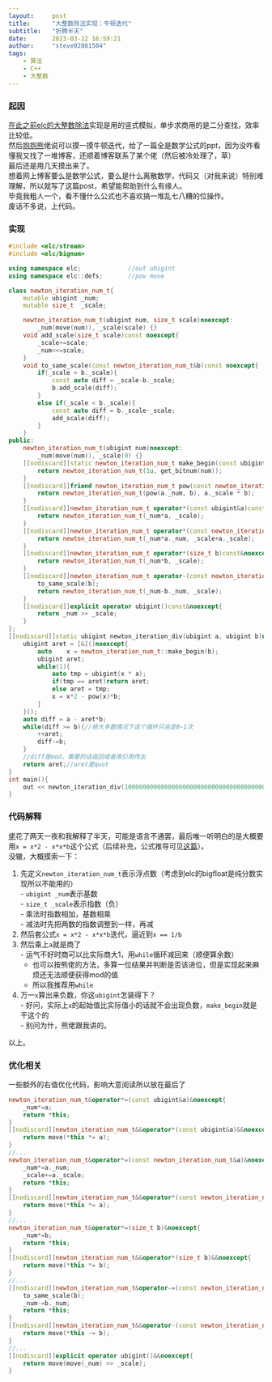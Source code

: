 ```yaml
---
layout:     post
title:      "大整数除法实现：牛顿迭代"
subtitle:   "折腾半天"
date:       2023-03-22 16:59:21
author:     "steve02081504"
tags: 
    - 算法  
    - C++  
    - 大整数  
---
```


### 起因  

[在此之前elc的大整数除法](https://github.com/ELC-lang/ELC/blob/b11ddd3ed111de3a1e3437d72cd0b515c811c4e4/parts/header_file/files/elc/_files/bignum/bignum/ubigint.hpp#L476L560)实现是用的竖式模拟，单步求商用的是二分查找，效率比较低。  
然后[抱抱熊](https://baobaobear.github.io/)佬说可以摸一摸牛顿迭代，给了一篇全是数学公式的ppt，因为没咋看懂我又找了一堆博客，还顺着博客联系了某个佬（然后被冷处理了，草）  
最后还是用几天摸出来了。  
想着网上博客要么是数学公式，要么是什么离散数学，代码又（对我来说）特别难理解，所以就写了这篇post，希望能帮助到什么有缘人。  
毕竟我粗人一个，看不懂什么公式也不喜欢搞一堆乱七八糟的位操作。  
废话不多说，上代码。  

### 实现  

```cpp
#include <elc/stream>
#include <elc/bignum>

using namespace elc;			 //out ubigint
using namespace elc::defs;		 //pow move

class newton_iteration_num_t{
	mutable ubigint _num;
	mutable size_t	_scale;

	newton_iteration_num_t(ubigint num, size_t scale)noexcept:
		_num(move(num)), _scale(scale) {}
	void add_scale(size_t scale)const noexcept{
		_scale+=scale;
		_num<<=scale;
	}
	void to_same_scale(const newton_iteration_num_t&b)const noexcept{
		if(_scale > b._scale){
			const auto diff = _scale-b._scale;
			b.add_scale(diff);
		}
		else if(_scale < b._scale){
			const auto diff = b._scale-_scale;
			add_scale(diff);
		}
	}
public:
	newton_iteration_num_t(ubigint num)noexcept:
		_num(move(num)), _scale(0) {}
	[[nodiscard]]static newton_iteration_num_t make_begin(const ubigint&num)noexcept{
		return newton_iteration_num_t(1u, get_bitnum(num));
	}
	[[nodiscard]]friend newton_iteration_num_t pow(const newton_iteration_num_t&a, size_t b = 2)noexcept{
		return newton_iteration_num_t(pow(a._num, b), a._scale * b);
	}
	[[nodiscard]]newton_iteration_num_t operator*(const ubigint&a)const&noexcept{
		return newton_iteration_num_t(_num*a, _scale);
	}
	[[nodiscard]]newton_iteration_num_t operator*(const newton_iteration_num_t&a)const&noexcept{
		return newton_iteration_num_t(_num*a._num, _scale+a._scale);
	}
	[[nodiscard]]newton_iteration_num_t operator*(size_t b)const&noexcept{
		return newton_iteration_num_t(_num*b, _scale);
	}
	[[nodiscard]]newton_iteration_num_t operator-(const newton_iteration_num_t&b)const&noexcept{
		to_same_scale(b);
		return newton_iteration_num_t(_num-b._num, _scale);
	}
	[[nodiscard]]explicit operator ubigint()const&noexcept{
		return _num >> _scale;
	}
};
[[nodiscard]]static ubigint newton_iteration_div(ubigint a, ubigint b)noexcept{
	ubigint aret = [&]()noexcept{
		auto	x = newton_iteration_num_t::make_begin(b);
		ubigint aret;
		while(1){
			auto tmp = ubigint(x * a);
			if(tmp == aret)return aret;
			else aret = tmp;
			x = x*2 - pow(x)*b;
		}
	}();
	auto diff = a - aret*b;
	while(diff >= b){//绝大多数情况下这个循环只会走0~1次
		++aret;
		diff-=b;
	}
	//diff是mod，需要的话返回或者用引用传出
	return aret;//aret是quot
}
int main(){
	out << newton_iteration_div(1000000000000000000000000000000000000000000000000000000000000000000000000000000000000_ubigint, 2_ubigint);
}
```

### 代码解释  

[佬](https://baobaobear.github.io/)花了两天一夜和我解释了半天，可能是语言不通罢，最后唯一听明白的是大概要用`x = x*2 - x*x*b`这个公式（后续补充，公式推导可见[这篇](https://blog.csdn.net/DreamBitByBit/article/details/102673035)）。  
没辙，大概摸索一下：  

  1. 先定义`newton_iteration_num_t`表示浮点数（考虑到elc的bigfloat是纯分数实现所以不能用的）  
    - `ubigint _num`表示基数  
    - `size_t _scale`表示指数（负）  
    - 乘法时指数相加，基数相乘  
    - 减法时先把两数的指数调整到一样，再减  
  2. 然后套公式`x = x*2 - x*x*b`迭代，逼近到`x == 1/b`  
  3. 然后乘上`a`就是商了  
    - 运气不好时商可以比实际商大1，用`while`循环减回来（顺便算余数）  
      - 也可以按熊佬的方法，多算一位结果并判断是否该进位，但是实现起来麻烦还无法顺便获得mod的值  
      - 所以我推荐用`while`  
  4. 万一`x`算出来负数，你这`ubigint`怎装得下？  
    - 好问，实际上`x`的起始值比实际值小的话就不会出现负数，`make_begin`就是干这个的  
    - 别问为什，熊佬跟我讲的。  

以上。  

### 优化相关  

一些额外的右值优化代码，影响大意阅读所以放在最后了  

```cpp
newton_iteration_num_t&operator*=(const ubigint&a)&noexcept{
	_num*=a;
	return *this;
}
[[nodiscard]]newton_iteration_num_t&&operator*(const ubigint&a)&&noexcept{
	return move(*this *= a);
}
//...
newton_iteration_num_t&operator*=(const newton_iteration_num_t&a)&noexcept{
	_num*=a._num;
	_scale+=a._scale;
	return *this;
}
[[nodiscard]]newton_iteration_num_t&&operator*(const newton_iteration_num_t&a)&&noexcept{
	return move(*this *= a);
}
//...
newton_iteration_num_t&operator*=(size_t b)&noexcept{
	_num*=b;
	return *this;
}
[[nodiscard]]newton_iteration_num_t&&operator*(size_t b)&&noexcept{
	return move(*this *= b);
}
//...
[[nodiscard]]newton_iteration_num_t&operator-=(const newton_iteration_num_t&b)&noexcept{
	to_same_scale(b);
	_num-=b._num;
	return *this;
}
[[nodiscard]]newton_iteration_num_t&&operator-(const newton_iteration_num_t&b)&&noexcept{
	return move(*this -= b);
}
//...
[[nodiscard]]explicit operator ubigint()&&noexcept{
	return move(move(_num) >> _scale);
}
```
